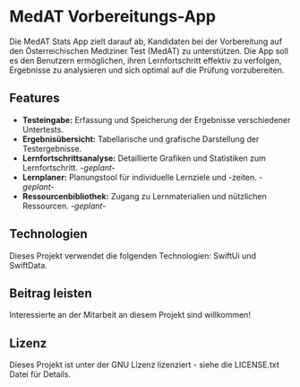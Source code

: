 # MedAT Vorbereitungs-App

Die MedAT Stats App zielt darauf ab, Kandidaten bei der Vorbereitung auf den Österreichischen Mediziner Test (MedAT) zu unterstützen. Die App soll es den Benutzern ermöglichen, ihren Lernfortschritt effektiv zu verfolgen, Ergebnisse zu analysieren und sich optimal auf die Prüfung vorzubereiten.

## Features

- **Testeingabe:** Erfassung und Speicherung der Ergebnisse verschiedener Untertests.
- **Ergebnisübersicht:** Tabellarische und grafische Darstellung der Testergebnisse.
- **Lernfortschrittsanalyse:** Detaillierte Grafiken und Statistiken zum Lernfortschritt. *-geplant-*
- **Lernplaner:** Planungstool für individuelle Lernziele und -zeiten. *-geplant-*
- **Ressourcenbibliothek:** Zugang zu Lernmaterialien und nützlichen Ressourcen. *-geplant-*


## Technologien

Dieses Projekt verwendet die folgenden Technologien: SwiftUi und SwiftData. 

## Beitrag leisten

Interessierte an der Mitarbeit an diesem Projekt sind willkommen!

## Lizenz

Dieses Projekt ist unter der GNU Lizenz lizenziert - siehe die LICENSE.txt Datei für Details.
